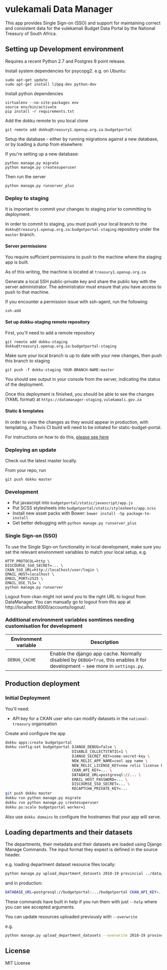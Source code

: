 vulekamali Data Manager
=============

This app provides Single Sign-on (SSO) and support for maintaining correct and consistent data for the vulekamali Budget Data Portal by the National Treasury of South Africa.

Setting up Development environment
-----------------------

Requires a recent Python 2.7 and Postgres 9 point release.

Install system dependencies for psycopg2. e.g. on Ubuntu:

```
sudo apt-get update
sudo apt-get install libpq-dev python-dev
```

Install python dependencies

```
virtualenv --no-site-packages env
source env/bin/activate
pip install -r requirements.txt
```

Add the dokku remote to you local clone

```
git remote add dokku@treasury1.openup.org.za:budgetportal
```

Setup the database - either by running migrations against a new database, or by
loading a dump from elsewhere:

If you're setting up a new database:

```
python manage.py migrate
python manage.py createsuperuser
```

Then run the server

```
python manage.py runserver_plus
```

### Deploy to staging
It is important to commit your changes to staging prior to committing to deployment.

In order to commit to staging, you must push your local branch to the 
`dokku@treasury1.openup.org.za:budgetportal-staging` repository under the `master` branch.

#### Server permissions
You require sufficient permissions to push to the machine where the staging app is built.

As of this writing, the machine is located at `treasury1.openup.org.za`

Generate a local SSH public-private key and share the public key with the server administrator. The administrator must ensure that you
have access to push to that machine.

If you encounter a permission issue with ssh-agent, run the following:

`ssh-add`

#### Set up dokku-staging remote repository
First, you'll need to add a remote repository

`git remote add dokku-staging dokku@treasury1.openup.org.za:budgetportal-staging`

Make sure your local branch is up to date with your new changes, then push this branch to staging

`git push -f dokku-staging YOUR-BRANCH-NAME:master`

You should see output in your console from the server, indicating the status of the deployment.

Once this deployment is finished, you should be able to see the changes (YAML format) at `https://datamanager-staging.vulekamali.gov.za`

#### Static & templates
In order to view the changes as they would appear in production, with templating, a Travis CI build will need to be initiated
for static-budget-portal.

For instructions on how to do this, [please see here](https://google.com)


### Deploying an update

Check out the latest master locally.

From your repo, run

```
git push dokku master
```

### Development

* Put javascript into ``budgetportal/static/javascript/app.js``
* Put SCSS stylesheets into ``budgetportal/static/stylesheets/app.scss``
* Install new asset packs with Bower: ``bower install -Sp package-to-install``
* Get better debugging with ``python manage.py runserver_plus``

### Single Sign-on (SSO)

To use the Single Sign-on functionality in local development, make sure you set the relevant environment variables to match your local setup, e.g.

```
HTTP_PROTOCOL=http \
DISCOURSE_SSO_SECRET=... \
CKAN_SSO_URL=http://localhost/user/login \
EMAIL_HOST=localhost \
EMAIL_PORT=2525 \
EMAIL_USE_TLS= \
python manage.py runserver
```

Logout from ckan might not send you to the right URL to logout from DataManager. You can manually go to logout from this app at http://localhost:8000/accounts/logout/.

### Additional environment variables somtimes needing customisation for development

| Environment variable | Description |
| -------------------- | ------------|
| `DEBUG_CACHE`          | Enable the django app cache. Normally disabled by `DEBUG=True`, this enables it for development - see more in `settings.py`. |


Production deployment
---------------------

### Initial Deployment

You'll need:

* API key for a CKAN user who can modify datasets in the `national-treasury` organisation

Create and configure the app

```bash
dokku apps:create budgetportal
dokku config:set budgetportal DJANGO_DEBUG=false \
                              DISABLE_COLLECTSTATIC=1 \
                              DJANGO_SECRET_KEY=some-secret-key \
                              NEW_RELIC_APP_NAME=cool app name \
                              NEW_RELIC_LICENSE_KEY=new relic license key \
                              CKAN_API_KEY=... \
                              DATABASE_URL=postgresql://... \
                              EMAIL_HOST_PASSWORD=... \
                              DISCOURSE_SSO_SECRET=... \
                              RECAPTCHA_PRIVATE_KEY=...
git push dokku master
dokku run python manage.py migrate
dokku run python manage.py createsuperuser
dokku ps:scale budgetportal worker=1
```

Also use `dokku domains` to configure the hostnames that your app will serve.

Loading departments and their datasets
--------------------------------------

The departments, their metadata and their datasets are loaded using Django Manage Commands. The input format they expect is defined in the source header.

e.g. loading department dataset resource files locally:

```bash
python manage.py upload_department_datasets 2018-19 provincial ../data/provincial/from-jonathan/2018/budget-info/department-mapping.csv
```

and in production:

```bash
DATABASE_URL=postgresql://budgetportal:.../budgetportal CKAN_API_KEY=... python manage.py upload_department_datasets 2018-19 provincial ../data/provincial/from-jonathan/2018/budget-info/department-mapping.csv
```

These commands have built in help if you run them with just `--help` where you can see accepted arguments.

You can update resources uploaded previously with `--overwrite`

e.g.

```bash
python manage.py upload_department_datasets --overwrite 2018-19 provincial ../data/provincial/from-jonathan/2018/budget-info/department-mapping-fix-mp-xls.csv
```

License
-------

MIT License
